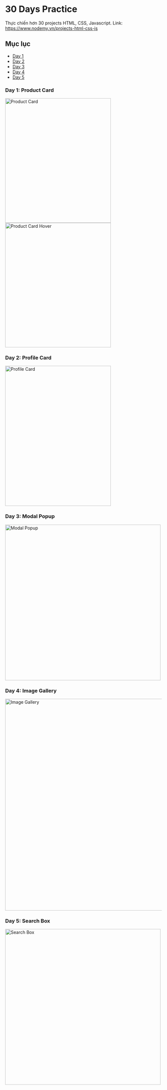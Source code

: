 # 30 Days Practice
Thực chiến hơn 30 projects HTML, CSS, Javascript.
Link: https://www.nodemy.vn/projects-html-css-js

## Mục lục
- [Day 1](#day-1-product-card)
- [Day 2](#day-2-profile-card)
- [Day 3](#day-3-modal-popup)
- [Day 4](#day-4-image-gallery)
- [Day 5](#day-5-search-box)

### Day 1: Product Card
<img src="https://user-images.githubusercontent.com/55500268/149527895-8caea573-65cf-4b6c-970f-33fc1b9220e0.jpg" alt="Product Card" width="340" height="400"/> <img src="https://user-images.githubusercontent.com/55500268/149527844-acfa38b1-a2bf-4794-b3e1-abf1df6fbcb1.jpg" alt="Product Card Hover" width="340" height="400"/>

### Day 2: Profile Card
<img src="https://user-images.githubusercontent.com/55500268/149619695-4a1d5d72-a11b-49d8-9c65-7d58cd407311.jpg" alt="Profile Card" width="340" height="450"/>


### Day 3: Modal Popup
<img src="https://media.giphy.com/media/A1XDsfYM1hP2fLPULU/giphy.gif" alt="Modal Popup" width="500"/>

### Day 4: Image Gallery
<img src="https://media.giphy.com/media/RiEhIXZ9lpjSMvpvtp/giphy.gif" alt="Image Gallery" width="680"/>

### Day 5: Search Box
<img src="https://media.giphy.com/media/MYyXkLsI7z6cS3eOkx/giphy.gif" alt="Search Box" width="500"/>
